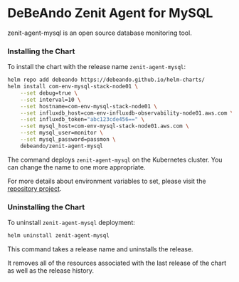 # DeBeAndo Zenit Agent for MySQL

zenit-agent-mysql is an open source database monitoring tool.

### Installing the Chart

To install the chart with the release name `zenit-agent-mysql`:

```bash
helm repo add debeando https://debeando.github.io/helm-charts/
helm install com-env-mysql-stack-node01 \
	--set debug=true \
	--set interval=10 \
	--set hostname=com-env-mysql-stack-node01 \
	--set influxdb_host=com-env-influxdb-observability-node01.aws.com \
	--set influxdb_token="abc123cde456==" \
	--set mysql_host=com-env-mysql-stack-node01.aws.com \
	--set mysql_user=monitor \
	--set mysql_password=passmon \
	debeando/zenit-agent-mysql
```

The command deploys `zenit-agent-mysql` on the Kubernetes cluster. You can change the name to one more appropriate.

For more details about environment variables to set, please visit the [repository project](https://github.com/debeando/zenit-agent-mysql/tree/main).

### Uninstalling the Chart

To uninstall `zenit-agent-mysql` deployment:

```bash
helm uninstall zenit-agent-mysql
```

This command takes a release name and uninstalls the release.

It removes all of the resources associated with the last release of the chart as well as the release history.

